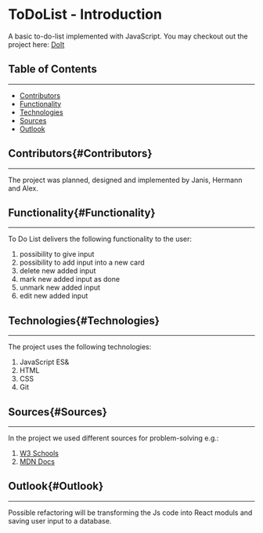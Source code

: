 # **ToDoList - Introduction**

A basic to-do-list implemented with JavaScript. You may checkout out the project here:
 [DoIt](https://olkhon.github.io/toDoList/)


## **Table of Contents**
---
* [Contributors](#Contributors)
* [Functionality](#Functionality)
* [Technologies](#Technologies)
* [Sources](#Sources)
* [Outlook](#Outlook)

## **Contributors{#Contributors}**
---
The project was planned, designed and implemented by Janis, Hermann and Alex.

## **Functionality**{#Functionality}
---
To Do List delivers the following functionality to the user:

1. possibility to give input
2. possibility to add input into a new card
3. delete new added input
4. mark new added input as done
5. unmark new added input
6. edit new added input

## **Technologies**{#Technologies}
---
The project uses the following technologies:

1. JavaScript ES&
2. HTML
3. CSS
4. Git

## **Sources**{#Sources}
---
In the project we used different sources for problem-solving e.g.:

1. [W3 Schools](https://www.w3schools.com/howto/howto_js_todolist.asp)
2. [MDN Docs](https://developer.mozilla.org/en-US/)

## **Outlook**{#Outlook}
---
Possible refactoring will be transforming the Js code into React moduls and saving
user input to a database.


